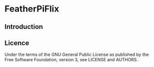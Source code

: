 # FeatherPiFlix

## Introduction



## Licence

Under the terms of the GNU General Public License as published by
the Free Software Foundation, version 3, see LICENSE and AUTHORS.